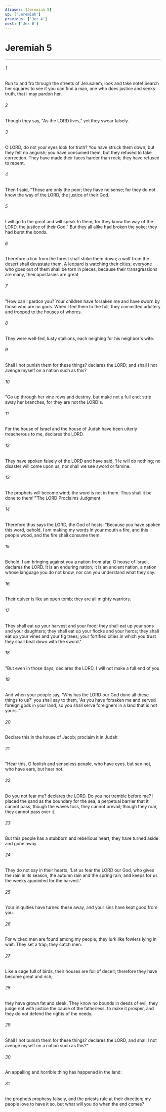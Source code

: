 ```yaml
---
Aliases: [Jeremiah 5]
up: ['Jeremiah']
previous: ['Jer 4']
next: ['Jer 6']
---
```

# Jeremiah 5
***



###### 1 
Run to and fro through the streets of Jerusalem, look and take note! Search her squares to see if you can find a man, one who does justice and seeks truth, that I may pardon her. 

###### 2 
Though they say, "As the LORD lives," yet they swear falsely. 

###### 3 
O LORD, do not your eyes look for truth? You have struck them down, but they felt no anguish; you have consumed them, but they refused to take correction. They have made their faces harder than rock; they have refused to repent. 

###### 4 
Then I said, "These are only the poor; they have no sense; for they do not know the way of the LORD, the justice of their God. 

###### 5 
I will go to the great and will speak to them, for they know the way of the LORD, the justice of their God." But they all alike had broken the yoke; they had burst the bonds. 

###### 6 
Therefore a lion from the forest shall strike them down; a wolf from the desert shall devastate them. A leopard is watching their cities; everyone who goes out of them shall be torn in pieces, because their transgressions are many, their apostasies are great. 

###### 7 
"How can I pardon you? Your children have forsaken me and have sworn by those who are no gods. When I fed them to the full, they committed adultery and trooped to the houses of whores. 

###### 8 
They were well-fed, lusty stallions, each neighing for his neighbor's wife. 

###### 9 
Shall I not punish them for these things? declares the LORD; and shall I not avenge myself on a nation such as this? 

###### 10 
"Go up through her vine rows and destroy, but make not a full end; strip away her branches, for they are not the LORD's. 

###### 11 
For the house of Israel and the house of Judah have been utterly treacherous to me, declares the LORD. 

###### 12 
They have spoken falsely of the LORD and have said, 'He will do nothing; no disaster will come upon us, nor shall we see sword or famine. 

###### 13 
The prophets will become wind; the word is not in them. Thus shall it be done to them!'"The LORD Proclaims Judgment 

###### 14 
Therefore thus says the LORD, the God of hosts: "Because you have spoken this word, behold, I am making my words in your mouth a fire, and this people wood, and the fire shall consume them. 

###### 15 
Behold, I am bringing against you a nation from afar, O house of Israel, declares the LORD. It is an enduring nation; it is an ancient nation, a nation whose language you do not know, nor can you understand what they say. 

###### 16 
Their quiver is like an open tomb; they are all mighty warriors. 

###### 17 
They shall eat up your harvest and your food; they shall eat up your sons and your daughters; they shall eat up your flocks and your herds; they shall eat up your vines and your fig trees; your fortified cities in which you trust they shall beat down with the sword." 

###### 18 
"But even in those days, declares the LORD, I will not make a full end of you. 

###### 19 
And when your people say, 'Why has the LORD our God done all these things to us?' you shall say to them, 'As you have forsaken me and served foreign gods in your land, so you shall serve foreigners in a land that is not yours.'" 

###### 20 
Declare this in the house of Jacob; proclaim it in Judah: 

###### 21 
"Hear this, O foolish and senseless people, who have eyes, but see not, who have ears, but hear not. 

###### 22 
Do you not fear me? declares the LORD. Do you not tremble before me? I placed the sand as the boundary for the sea, a perpetual barrier that it cannot pass; though the waves toss, they cannot prevail; though they roar, they cannot pass over it. 

###### 23 
But this people has a stubborn and rebellious heart; they have turned aside and gone away. 

###### 24 
They do not say in their hearts, 'Let us fear the LORD our God, who gives the rain in its season, the autumn rain and the spring rain, and keeps for us the weeks appointed for the harvest.' 

###### 25 
Your iniquities have turned these away, and your sins have kept good from you. 

###### 26 
For wicked men are found among my people; they lurk like fowlers lying in wait. They set a trap; they catch men. 

###### 27 
Like a cage full of birds, their houses are full of deceit; therefore they have become great and rich; 

###### 28 
they have grown fat and sleek. They know no bounds in deeds of evil; they judge not with justice the cause of the fatherless, to make it prosper, and they do not defend the rights of the needy. 

###### 29 
Shall I not punish them for these things? declares the LORD, and shall I not avenge myself on a nation such as this?" 

###### 30 
An appalling and horrible thing has happened in the land: 

###### 31 
the prophets prophesy falsely, and the priests rule at their direction; my people love to have it so, but what will you do when the end comes?
